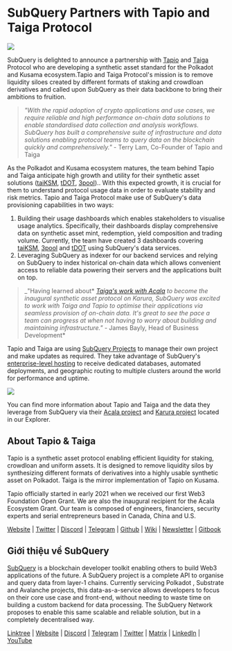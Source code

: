 # SubQuery Partners with Tapio and Taiga Protocol

![](https://miro.medium.com/max/1400/0*Gll90VO7CJRbU-N1)

SubQuery is delighted to announce a partnership with [Tapio](https://tapioprotocol.io/) and [Taiga](https://taigaprotocol.io/) Protocol who are developing a synthetic asset standard for the Polkadot and Kusama ecosystem.Tapio and Taiga Protocol's mission is to remove liquidity siloes created by different formats of staking and crowdloan derivatives and called upon SubQuery as their data backbone to bring their ambitions to fruition.

> _"With the rapid adoption of crypto applications and use cases, we require reliable and high performance on-chain data solutions to enable standardised data collection and analysis workflows. SubQuery has built a comprehensive suite of infrastructure and data solutions enabling protocol teams to query data on the blockchain quickly and comprehensively."_ - Terry Lam, Co-Founder of Tapio and Taiga

As the Polkadot and Kusama ecosystem matures, the team behind Tapio and Taiga anticipate high growth and utility for their synthetic asset solutions ([taiKSM](https://medium.com/taiga-protocol/taiksm-triple-threat-c4ca0827f66d), [tDOT](https://twitter.com/TapioProtocol/status/1526569317625921536), [3pool](https://twitter.com/TaigaProtocol/status/1527828256757383168)).. With this expected growth, it is crucial for them to understand protocol usage data in order to evaluate stability and risk metrics. Tapio and Taiga Protocol make use of SubQuery's data provisioning capabilities in two ways:

1.  Building their usage dashboards which enables stakeholders to visualise usage analytics. Specifically, their dashboards display comprehensive data on synthetic asset mint, redemption, yield composition and trading volume. Currently, the team have created 3 dashboards covering [taiKSM](https://grafana.acbtc.fi/d/y6TwA2U7k/taiga-dashboard?orgId=1), [3pool](https://grafana.acbtc.fi/d/y6TwA2U7k/taiga-dashboard?orgId=1) and [tDOT](https://grafana.acbtc.fi/d/4dk8Geunk/tapio-dashboard?orgId=1) using SubQuery's data services.
2.  Leveraging SubQuery as indexer for our backend services and relying on SubQuery to index historical on-chain data which allows convenient access to reliable data powering their servers and the applications built on top.

> _"Having learned about* [*Taiga's work with Acala*](https://medium.com/taiga-protocol/introducing-taiga-bringing-efficient-liquidity-for-uniform-assets-on-kusama-d6825ad74b8) *to become the inaugural synthetic asset protocol on Karura, SubQuery was excited to work with Taiga and Tapio to optimise their applications via seamless provision of on-chain data. It's great to see the pace a team can progress at when not having to worry about building and maintaining infrastructure."* - James Bayly, Head of Business Development\*

Tapio and Taiga are using [SubQuery Projects](https://project.subquery.network/) to manage their own project and make updates as required. They take advantage of SubQuery's [enterprise-level hosting](https://blog.subquery.network/blogs/20211228-enterprise-hosted.html) to receive dedicated databases, automated deployments, and geographic routing to multiple clusters around the world for performance and uptime.

![](https://miro.medium.com/max/1248/0*9h4mnGXGPwUITWpz)

You can find more information about Tapio and Taiga and the data they leverage from SubQuery via their [Acala project](https://explorer.subquery.network/subquery/nutsfinance/stable-asset-acala) and [Karura project](https://explorer.subquery.network/subquery/nutsfinance/stable-asset-karura) located in our Explorer.

## About Tapio & Taiga

Tapio is a synthetic asset protocol enabling efficient liquidity for staking, crowdloan and uniform assets. It is designed to remove liquidity silos by synthesizing different formats of derivatives into a highly usable synthetic asset on Polkadot. Taiga is the mirror implementation of Tapio on Kusama.

Tapio officially started in early 2021 when we received our first Web3 Foundation Open Grant. We are also the inaugural recipient for the Acala Ecosystem Grant. Our team is composed of engineers, financiers, security experts and serial entrepreneurs based in Canada, China and U.S.

[Website](https://taigaprotocol.io/) | [Twitter](https://twitter.com/TaigaProtocol) | [Discord](https://discord.gg/XRxWsbUeN2) | [Telegram](https://t.me/TaigaAnnouncements) | [Github](https://github.com/nutsfinance/stable-asset) | [Wiki](https://www.notion.so/Tapio-Taiga-Protocol-Content-Centre-7bae2597e64247cc981a5ed392c78585) | [Newsletter](https://taigaprotocol.substack.com/) | [Gitbook](https://nutsfinance.gitbook.io/tapio/)

## Giới thiệu về SubQuery

[SubQuery](https://subquery.network) is a blockchain developer toolkit enabling others to build Web3 applications of the future. A SubQuery project is a complete API to organise and query data from layer-1 chains. Currently servicing Polkadot , Substrate and Avalanche projects, this data-as-a-service allows developers to focus on their core use case and front-end, without needing to waste time on building a custom backend for data processing. The SubQuery Network proposes to enable this same scalable and reliable solution, but in a completely decentralised way.

​​[Linktree](https://linktr.ee/subquerynetwork) | [Website](https://subquery.network/) | [Discord](https://discord.com/invite/78zg8aBSMG) | [Telegram](https://t.me/subquerynetwork) | [Twitter](https://twitter.com/subquerynetwork) | [Matrix](https://matrix.to/#/#subquery:matrix.org) | [LinkedIn](https://www.linkedin.com/company/subquery) | [YouTube](https://www.youtube.com/channel/UCi1a6NUUjegcLHDFLr7CqLw)
